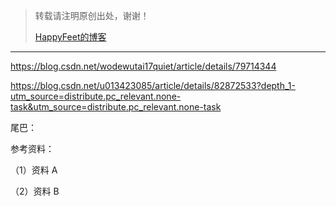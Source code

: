> 转载请注明原创出处，谢谢！
>
> [HappyFeet的博客](https://blog.csdn.net/haihui_yang)





---



https://blog.csdn.net/wodewutai17quiet/article/details/79714344

https://blog.csdn.net/u013423085/article/details/82872533?depth_1-utm_source=distribute.pc_relevant.none-task&utm_source=distribute.pc_relevant.none-task

尾巴：



参考资料：

（1）资料 A

（2）资料 B